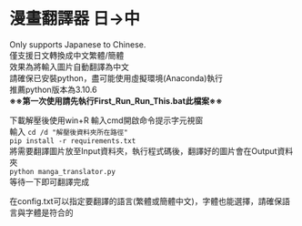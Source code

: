 # 漫畫翻譯器 日->中
 Only supports Japanese to Chinese.  
僅支援日文轉換成中文繁體/簡體  
效果為將輸入圖片自動翻譯為中文  
請確保已安裝python，盡可能使用虛擬環境(Anaconda)執行  
推薦python版本為3.10.6  
**※※第一次使用請先執行First_Run_Run_This.bat此檔案※※**  

下載解壓後使用win+R 輸入cmd開啟命令提示字元視窗  
輸入 `cd /d "解壓後資料夾所在路徑"`  
`pip install -r requirements.txt `  
將需要翻譯圖片放至Input資料夾，執行程式碼後，翻譯好的圖片會在Output資料夾  
`python manga_translator.py`  
等待一下即可翻譯完成  

在config.txt可以指定要翻譯的語言(繁體或簡體中文)，字體也能選擇，請確保語言與字體是符合的  
